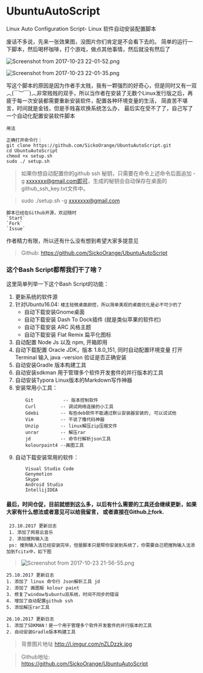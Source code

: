 # UbuntuAutoScript
Linux Auto Configuration Script- Linux 软件自动安装配置脚本


废话不多说，先来一张效果图，没图片你们肯定是不会看下去的。
简单的运行一下脚本，然后喝杯咖啡，打个游戏，做点其他事情，然后就没有然后了


![Screenshot from 2017-10-23 22-01-52.png](http://upload-images.jianshu.io/upload_images/3127217-5aba480a92e0229e.png?imageMogr2/auto-orient/strip%7CimageView2/2/w/1240)


![Screenshot from 2017-10-23 22-01-35.png](http://upload-images.jianshu.io/upload_images/3127217-259258316bcc280f.png?imageMogr2/auto-orient/strip%7CimageView2/2/w/1240)


写这个脚本的原因是因为作者手太贱，我有一颗强烈的好奇心，但是同时又有一双︿(￣︶￣)︿非常贱贱的双手，所以当作者在安装了无数个Linux发行版之后，再疲于每一次安装都需要重新安装软件，配置各种环境变量的生活，
简直苦不堪言，时间就是金钱，但是手贱喜欢换系统怎么办，
最后实在受不了了，自己写了一个自动化配置安装软件脚本


`用法`
```
正确打开命令行：
git clone https://github.com/SickoOrange/UbuntuAutoScript.git
cd UbuntuAutoScript
chmod +x setup.sh
sudo ./ setup.sh
```
> 如果你想自动配置你的github ssh 秘钥，只需要在命令上述命令后面追加 -g xxxxxxx@gmail.com即可，生成的秘钥会自动保存在桌面的github_ssh_key.txt文件中。

> sudo ./setup.sh -g xxxxxxx@gmail.com


    脚本已经在Github开源，欢迎随时
    `Start`
    `Fork`
    `Issue`
作者精力有限，所以还有什么没有想到希望大家多提意见

> Github:
> https://github.com/SickoOrange/UbuntuAutoScript



### 这个Bash Script都帮我们干了啥？

这里简单列举一下这个Bash Script的功能：

1. 更新系统的软件源
2. 针对Ubuntu16.04:
`楼主轻微桌面颜控，所以简单美观的桌面优化是必不可少的了`
   - 自动下载安装Gnome桌面
   - 自动下载安装 Dash To Dock插件 (就是类似苹果的软件栏)
   - 自动下载安装 ARC 风格主题
   - 自动下载安装 Flat Remix 扁平化图标
3. 自动配置 Node Js 以及 npm, 开箱即用
4. 自动下载配置 Oracle JDK，版本  1.8.0_151, 同时自动配置环境变量
       打开Terminal
       输入 java -version 验证是否正确安装
5. 自动安装Gradle 版本构建工具
6. 自动安装sdkman 用于管理多个软件开发套件的并行版本的工具
7. 自动安装Typora Linux版本的Markdown写作神器 
8. 安装常用小工具：
```
       Git           -- 版本控制软件
       Curl         -- 调试网络连接的小工具
       Gdebi        -- 有些deb软件不能通过默认安装器安装的, 可以试试他
       Vim          -- 不说了撸代码神器
       Unzip        -- linux解压zip压缩文件
       unrar        -- 解压rar
       jd           -- 命令行解析json工具
       kolourpaint4 --画图工具 
```
9. 自动下载安装常用的软件：
```
       Visual Studio Code
       Genymotion
       Skype
       Android Studio
       IntellijIDEA
 ```


#### 最后，时间仓促，目前就想到这么多，以后有什么需要的工具还会继续更新，如果大家有什么想法或者意见可以给我留言， 或者直接在Github上fork.

```
 23.10.2017 更新日志
 1. 添加了网易云音乐
 2. 添加搜狗输入法
 ps: 搜狗输入法已经安装完毕，但是脚本只是帮你安装到系统了，你需要自己把搜狗输入法添加到fcitx中，如下图
```
> ![Screenshot from 2017-10-23 21-56-55.png](http://upload-images.jianshu.io/upload_images/3127217-3430d3da55a7fdfb.png?imageMogr2/auto-orient/strip%7CimageView2/2/w/1240)

```
25.10.2017 更新日志
1. 添加了 linux 命令行 Json解析工具 jd
2. 添加了 画图板 kolour paint
3. 修复了window与ubuntu双系统，时间不同步的错误
4. 增加了自动配置github ssh
5. 添加解压rar工具
```

```
26.10.2017 更新日志
1. 添加了SDKMAN！是一个用于管理多个软件开发套件的并行版本的工具
2. 自动安装Gradle版本构建工具
```

> 背景图片地址
> http://i.imgur.com/nZLDzzk.jpg

> Github地址:  
> https://github.com/SickoOrange/UbuntuAutoScript